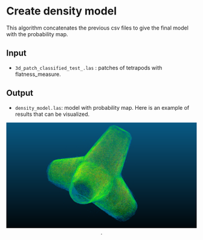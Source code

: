 # Create density model

This algorithm concatenates the previous csv files to give the final model with the probability map. 


## Input 

- `3d_patch_classified_test_.las` : patches of tetrapods with flatness_measure.  

## Output 

- `density_model.las`: model with probability map. 
Here is an example of results that can be visualized. 

<p align="center">
    <img src="density_model.png" alt="screenshot">. 
</p> 
